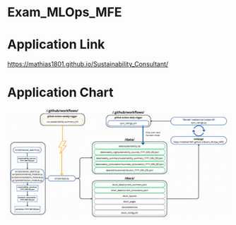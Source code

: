 # Exam_MLOps_MFE

# Application Link
https://mathias1801.github.io/Sustainability_Consultant/

# Application Chart
![Screenshot](images/flowchart.png)

